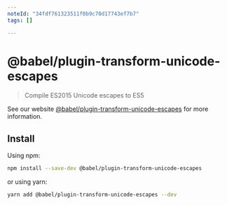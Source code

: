 ```yaml
---
noteId: "34fdf761323511f0b9c70d17743ef7b7"
tags: []

---
```


# @babel/plugin-transform-unicode-escapes

> Compile ES2015 Unicode escapes to ES5

See our website [@babel/plugin-transform-unicode-escapes](https://babeljs.io/docs/babel-plugin-transform-unicode-escapes) for more information.

## Install

Using npm:

```sh
npm install --save-dev @babel/plugin-transform-unicode-escapes
```

or using yarn:

```sh
yarn add @babel/plugin-transform-unicode-escapes --dev
```
